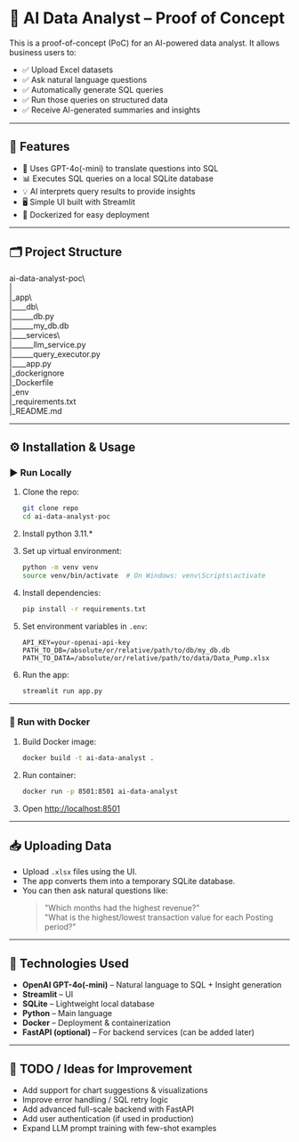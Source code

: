# 🧠 AI Data Analyst – Proof of Concept

This is a proof-of-concept (PoC) for an AI-powered data analyst. It allows business users to:

- ✅ Upload Excel datasets
- ✅ Ask natural language questions
- ✅ Automatically generate SQL queries
- ✅ Run those queries on structured data
- ✅ Receive AI-generated summaries and insights

---

## 🚀 Features

- 🤖 Uses GPT-4o(-mini) to translate questions into SQL
- 📊 Executes SQL queries on a local SQLite database
- 💡 AI interprets query results to provide insights
- 🖥️ Simple UI built with Streamlit
- 🐳 Dockerized for easy deployment

---

## 🗂️ Project Structure

ai-data-analyst-poc\ <br>
| <br>
|_app\ <br>
|____db\ <br>
|______db.py <br>
|______my_db.db <br>
|____services\ <br>
|______llm_service.py <br>
|______query_executor.py <br>
|____app.py <br/>
|_dockerignore <br>
|_Dockerfile <br>
|_env <br>
|_requirements.txt <br>
|_README.md


---

## ⚙️ Installation & Usage

### ▶️ Run Locally

1. Clone the repo:
    ```bash
    git clone repo
    cd ai-data-analyst-poc
    ```
2. Install python 3.11.*

3. Set up virtual environment:
    ```bash
    python -m venv venv
    source venv/bin/activate  # On Windows: venv\Scripts\activate
    ```

4. Install dependencies:
    ```bash
    pip install -r requirements.txt
    ```

5. Set environment variables in `.env`:
    ```env
    API_KEY=your-openai-api-key
    PATH_TO_DB=/absolute/or/relative/path/to/db/my_db.db
    PATH_TO_DATA=/absolute/or/relative/path/to/data/Data_Pump.xlsx
    ```

6. Run the app:
    ```bash
    streamlit run app.py
    ```

---

### 🐳 Run with Docker

1. Build Docker image:
    ```bash
    docker build -t ai-data-analyst .
    ```

2. Run container:
    ```bash
    docker run -p 8501:8501 ai-data-analyst
    ```

3. Open [http://localhost:8501](http://localhost:8501)

---

## 📥 Uploading Data

- Upload `.xlsx` files using the UI.
- The app converts them into a temporary SQLite database.
- You can then ask natural questions like:
  > "Which months had the highest revenue?"  
  > "What is the highest/lowest transaction value for each Posting period?"

---

## 🧠 Technologies Used

- **OpenAI GPT-4o(-mini)** – Natural language to SQL + Insight generation
- **Streamlit** – UI
- **SQLite** – Lightweight local database
- **Python** – Main language
- **Docker** – Deployment & containerization
- **FastAPI (optional)** – For backend services (can be added later)
---

## 📌 TODO / Ideas for Improvement

- Add support for chart suggestions & visualizations
- Improve error handling / SQL retry logic
- Add advanced full-scale backend with FastAPI
- Add user authentication (if used in production)
- Expand LLM prompt training with few-shot examples
